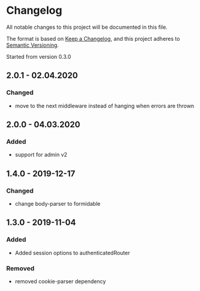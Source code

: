 # Changelog
All notable changes to this project will be documented in this file.

The format is based on [Keep a Changelog](https://keepachangelog.com/en/1.0.0/),
and this project adheres to [Semantic Versioning](https://semver.org/spec/v2.0.0.html).

Started from version 0.3.0

## 2.0.1 - 02.04.2020

### Changed

* move to the next middleware instead of hanging when errors are thrown

## 2.0.0 - 04.03.2020

### Added

* support for admin v2

## 1.4.0 - 2019-12-17

### Changed

* change body-parser to formidable

## 1.3.0 - 2019-11-04

### Added

* Added session options to authenticatedRouter

### Removed

* removed cookie-parser dependency

